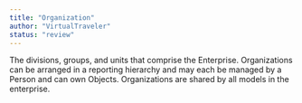 ```yaml
---
title: "Organization"
author: "VirtualTraveler"
status: "review"
---
```


The divisions, groups, and units that comprise the Enterprise. Organizations can be arranged in a reporting hierarchy and may each be managed by a Person and can own Objects. Organizations are shared by all models in the enterprise.
